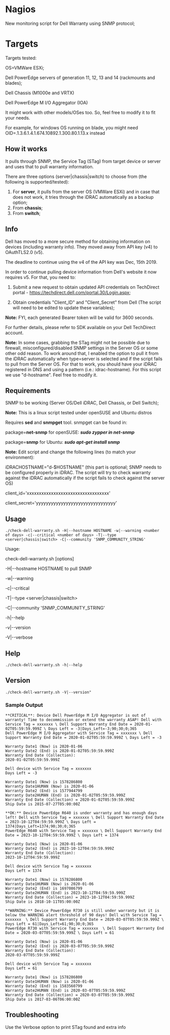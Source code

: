 # Nagios
New monitoring script for Dell Warranty using SNMP protocol;

# Targets
Targets tested:

OS=VMWare ESXi;

Dell PowerEdge servers of generation 11, 12, 13 and 14 (rackmounts and blades);

Dell Chassis (M1000e and VRTX)

Dell PowerEdge M I/O Aggregator (IOA)

It might work with other models/OSes too. So, feel free to modify it to fit your needs.

For example, for windows OS running on blade, you might need OID=.1.3.6.1.4.1.674.10892.1.300.80.1.13.x instead

## How it works
It pulls through SNMP, the Service Tag (STag) from target device or server and uses that to pull warranty information.

There are three options (server|chassis|switch) to choose from (the following is supported/tested):

1. For **server**, it pulls from the server OS (VMWare ESXi) and in case that does not work, it tries through the iDRAC automatically as a backup option;
2. From **chassis**;
3. From **switch**;

## Info
Dell has moved to a more secure method for obtaining information on devices (including warranty info). They moved away from API key (v4) to OAuthTLS2.0 (v5).

The deadline to continue using the v4 of the API key was Dec, 15th 2019.

In order to continue pulling device information from Dell's website it now requires v5. For that, you need to:


1. Submit a new request to obtain updated API credentials on TechDirect portal - https://techdirect.dell.com/portal.30/Login.aspx;

2. Obtain credentials "Client_ID" and "Client_Secret" from Dell (The script will need to be edited to update these variables);
 
 
 **Note:** FYI, each generated Bearer token will be valid for 3600 seconds.

For further details, please refer to SDK available on your Dell TechDirect account.

**Note:** In some cases, grabbing the STag might not be possible due to firewall, misconfigured/disabled SNMP settings in the Server OS or some other odd reason. To work around that, I enabled the option to pull it from the iDRAC automatically when type=server is selected and if the script fails to pull from the Server OS. For that to work, you should have your iDRAC registered in DNS and using a pattern (i.e.: idrac-hostname). For this script we use "d-hostname". Feel free to modify it.

## Requirements
SNMP to be working (Server OS/Dell iDRAC, Dell Chassis, or Dell Switch);

**Note:** This is a linux script tested under openSUSE and Ubuntu distros

Requires **sed** and **snmpget** tool. snmpget can be found in:

package=**net-snmp** for openSUSE: ***sudo zypper in net-snmp***

package=**snmp** for Ubuntu:       ***sudo apt-get install snmp***

**Note:** Edit script and change the following lines (to match your environment):

iDRACHOSTNAME="d-$HOSTNAME" (this part is optional; SNMP needs to be configured properly in iDRAC. The script will try to check warranty against the iDRAC automatically if the script fails to check against the server OS)

client_id='xxxxxxxxxxxxxxxxxxxxxxxxxxxxxxxxxx'

client_secret='yyyyyyyyyyyyyyyyyyyyyyyyyyyyyyyy'

## Usage
    ./check-dell-warranty.sh -H|--hostname HOSTNAME -w|--warning <number of days> -c|--critical <number of days> -T|--type <server|chassis|switch> -C|--community 'SNMP_COMMUNITY_STRING'
    
Usage:

check-dell-warranty.sh [options]

-H|--hostname HOSTNAME to pull SNMP 

-w|--warning <number of days>
	
-c|--critical <number of days>
	
-T|--type <server|chassis|switch>

-C|--community 'SNMP_COMMUNITY_STRING'

-h|--help

-v|--version

-V|--verbose

## Help
    ./check-dell-warranty.sh -h|--help

## Version
    ./check-dell-warranty.sh -V|--version"

### Sample Output
	**CRITICAL**: Device Dell PowerEdge M I/O Aggregator is out of warranty! Time to decommission or extend the warranty ASAP! Dell with Service Tag = xxxxxxx \ Dell Support Warranty End Date = 2020-01-02T05:59:59.999Z \ Days Left = -3|Days_Left=-3;90;30;0;365
	Dell PowerEdge M I/O Aggregator with Service Tag = xxxxxxx \ Dell Support Warranty End Date = 2020-01-02T05:59:59.999Z \ Days Left = -3
		
	Warranty Date1 (Now) is 2020-01-06
	Warranty Date2 (End) is 2020-01-02T05:59:59.999Z
	Warranty End Date (Collection):
	2020-01-02T05:59:59.999Z
	
	Dell device with Service Tag = xxxxxxx
	Days Left = -3
	
	Warranty Date1 (Now) is 1578286800
	Warranty Date1HUMAN (Now) is 2020-01-06
	Warranty Date2 (End) is 1577944799
	Warranty Date2HUMAN (End) is 2020-01-02T05:59:59.999Z
	Warranty End Date (Collection) = 2020-01-02T05:59:59.999Z
	Ship Date is 2015-07-27T05:00:00Z
	
	**OK:** Device PowerEdge R640 is under warranty and has enough days left! Dell with Service Tag = xxxxxxx \ Dell Support Warranty End Date = 2023-10-12T04:59:59.999Z \ Days Left = 1374|Days_Left=1374;90;30;0;365
	PowerEdge R640 with Service Tag = xxxxxxx \ Dell Support Warranty End Date = 2023-10-12T04:59:59.999Z \ Days Left = 1374

	Warranty Date1 (Now) is 2020-01-06
	Warranty Date2 (End) is 2023-10-12T04:59:59.999Z
	Warranty End Date (Collection):
	2023-10-12T04:59:59.999Z
	
	Dell device with Service Tag = xxxxxxx
	Days Left = 1374
	
	Warranty Date1 (Now) is 1578286800
	Warranty Date1HUMAN (Now) is 2020-01-06
	Warranty Date2 (End) is 1697086799
	Warranty Date2HUMAN (End) is 2023-10-12T04:59:59.999Z
	Warranty End Date (Collection) = 2023-10-12T04:59:59.999Z
	Ship Date is 2018-10-11T05:00:00Z

	**WARNING:** Device PowerEdge R730 is still under warranty but it is below the WARNING alert threshold of 90 days! Dell with Service Tag = xxxxxxx  \ Dell Support Warranty End Date = 2020-03-07T05:59:59.999Z \ Days Left = 61|Days_Left=61;90;30;0;365
	PowerEdge R730 with Service Tag = xxxxxxx  \ Dell Support Warranty End Date = 2020-03-07T05:59:59.999Z \ Days Left = 61

	Warranty Date1 (Now) is 2020-01-06
	Warranty Date2 (End) is 2020-03-07T05:59:59.999Z
	Warranty End Date (Collection):
	2020-03-07T05:59:59.999Z

	Dell device with Service Tag = xxxxxxx 
	Days Left = 61

	Warranty Date1 (Now) is 1578286800
	Warranty Date1HUMAN (Now) is 2020-01-06
	Warranty Date2 (End) is 1583560799
	Warranty Date2HUMAN (End) is 2020-03-07T05:59:59.999Z
	Warranty End Date (Collection) = 2020-03-07T05:59:59.999Z
	Ship Date is 2017-03-06T06:00:00Z

## Troubleshooting

Use the Verbose option to print STag found and extra info
